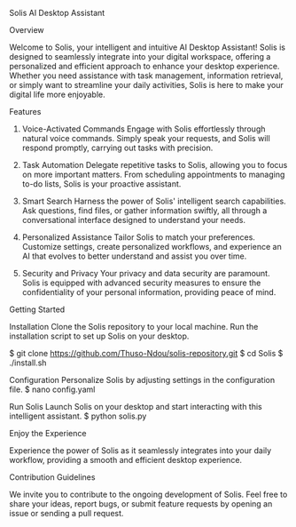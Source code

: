 Solis AI Desktop Assistant

Overview

Welcome to Solis, your intelligent and intuitive AI Desktop Assistant! 
Solis is designed to seamlessly integrate into your digital workspace, 
offering a personalized and efficient approach to enhance your desktop experience. 
Whether you need assistance with task management, information retrieval, 
or simply want to streamline your daily activities, Solis is here to make your digital life more enjoyable.

Features

1. Voice-Activated Commands
Engage with Solis effortlessly through natural voice commands. Simply speak your requests,
and Solis will respond promptly, carrying out tasks with precision.

3. Task Automation
Delegate repetitive tasks to Solis, allowing you to focus on more important matters.
From scheduling appointments to managing to-do lists, Solis is your proactive assistant.

4. Smart Search
Harness the power of Solis' intelligent search capabilities. Ask questions, find files,
or gather information swiftly, all through a conversational interface designed to understand your needs.

5. Personalized Assistance
Tailor Solis to match your preferences. Customize settings, create personalized workflows,
and experience an AI that evolves to better understand and assist you over time.

6. Security and Privacy
Your privacy and data security are paramount. Solis is equipped with advanced security
measures to ensure the confidentiality of your personal information, providing peace of mind.

Getting Started

Installation
Clone the Solis repository to your local machine.
Run the installation script to set up Solis on your desktop.

$ git clone https://github.com/Thuso-Ndou/solis-repository.git
$ cd Solis
$ ./install.sh

Configuration
Personalize Solis by adjusting settings in the configuration file.
$ nano config.yaml

Run Solis
Launch Solis on your desktop and start interacting with this intelligent assistant.
$ python solis.py

Enjoy the Experience

Experience the power of Solis as it seamlessly integrates into your daily workflow, providing a 
smooth and efficient desktop experience.

Contribution Guidelines

We invite you to contribute to the ongoing development of Solis. Feel free to share your ideas, report bugs, 
or submit feature requests by opening an issue or sending a pull request.

